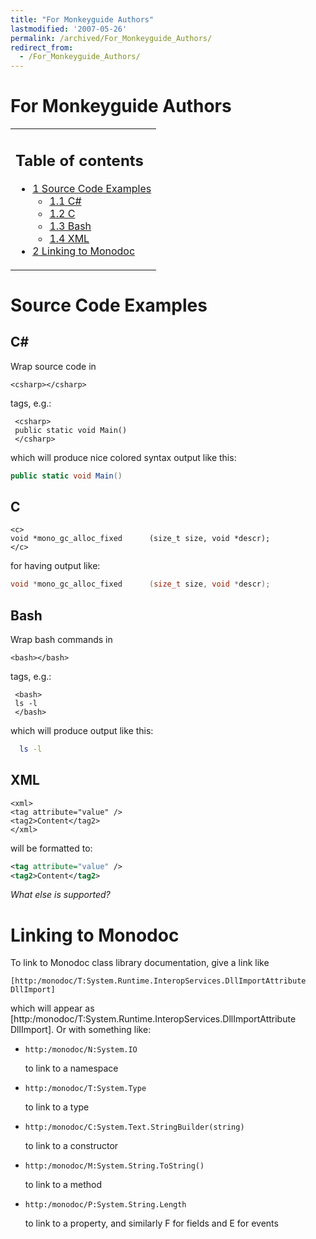 ```yaml
---
title: "For Monkeyguide Authors"
lastmodified: '2007-05-26'
permalink: /archived/For_Monkeyguide_Authors/
redirect_from:
  - /For_Monkeyguide_Authors/
---
```


For Monkeyguide Authors
=======================

<table>
<col width="100%" />
<tbody>
<tr class="odd">
<td align="left"><h2>Table of contents</h2>
<ul>
<li><a href="#source-code-examples">1 Source Code Examples</a>
<ul>
<li><a href="#c">1.1 C#</a></li>
<li><a href="#c_2">1.2 C</a></li>
<li><a href="#bash">1.3 Bash</a></li>
<li><a href="#xml">1.4 XML</a></li>
</ul></li>
<li><a href="#linking-to-monodoc">2 Linking to Monodoc</a></li>
</ul></td>
</tr>
</tbody>
</table>

Source Code Examples
====================

C\#
---

Wrap source code in

``` nowiki
<csharp></csharp>
```

tags, e.g.:

     <csharp>
     public static void Main()
     </csharp>

which will produce nice colored syntax output like this:

``` csharp
public static void Main()
```

C
-

    <c>
    void *mono_gc_alloc_fixed      (size_t size, void *descr);
    </c>

for having output like:

``` c
void *mono_gc_alloc_fixed      (size_t size, void *descr);
```

Bash
----

Wrap bash commands in

``` nowiki
<bash></bash>
```

tags, e.g.:

     <bash>
     ls -l
     </bash>

which will produce output like this:

``` bash
  ls -l
```

XML
---

    <xml>
    <tag attribute="value" />
    <tag2>Content</tag2>
    </xml>

will be formatted to:

``` xml
<tag attribute="value" />
<tag2>Content</tag2>
```

*What else is supported?*

Linking to Monodoc
==================

To link to Monodoc class library documentation, give a link like

``` nowiki
[http:/monodoc/T:System.Runtime.InteropServices.DllImportAttribute DllImport]
```

which will appear as [http:/monodoc/T:System.Runtime.InteropServices.DllImportAttribute DllImport]. Or with something like:

-   ``` nowiki
    http:/monodoc/N:System.IO
    ```

    to link to a namespace

-   ``` nowiki
    http:/monodoc/T:System.Type
    ```

    to link to a type

-   ``` nowiki
    http:/monodoc/C:System.Text.StringBuilder(string)
    ```

    to link to a constructor

-   ``` nowiki
    http:/monodoc/M:System.String.ToString()
    ```

    to link to a method

-   ``` nowiki
    http:/monodoc/P:System.String.Length
    ```

    to link to a property, and similarly F for fields and E for events



